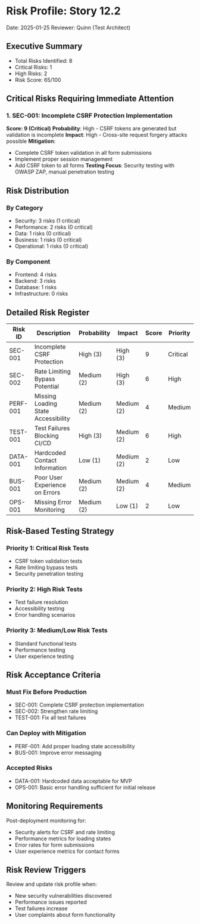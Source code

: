 # Risk Profile: Story 12.2

Date: 2025-01-25
Reviewer: Quinn (Test Architect)

## Executive Summary

- Total Risks Identified: 8
- Critical Risks: 1
- High Risks: 2
- Risk Score: 65/100

## Critical Risks Requiring Immediate Attention

### 1. SEC-001: Incomplete CSRF Protection Implementation

**Score: 9 (Critical)**
**Probability**: High - CSRF tokens are generated but validation is incomplete
**Impact**: High - Cross-site request forgery attacks possible
**Mitigation**:

- Complete CSRF token validation in all form submissions
- Implement proper session management
- Add CSRF token to all forms
  **Testing Focus**: Security testing with OWASP ZAP, manual penetration testing

## Risk Distribution

### By Category

- Security: 3 risks (1 critical)
- Performance: 2 risks (0 critical)
- Data: 1 risks (0 critical)
- Business: 1 risks (0 critical)
- Operational: 1 risks (0 critical)

### By Component

- Frontend: 4 risks
- Backend: 3 risks
- Database: 1 risks
- Infrastructure: 0 risks

## Detailed Risk Register

| Risk ID  | Description                         | Probability | Impact     | Score | Priority |
| -------- | ----------------------------------- | ----------- | ---------- | ----- | -------- |
| SEC-001  | Incomplete CSRF Protection          | High (3)    | High (3)   | 9     | Critical |
| SEC-002  | Rate Limiting Bypass Potential      | Medium (2)  | High (3)   | 6     | High     |
| PERF-001 | Missing Loading State Accessibility | Medium (2)  | Medium (2) | 4     | Medium   |
| TEST-001 | Test Failures Blocking CI/CD        | High (3)    | Medium (2) | 6     | High     |
| DATA-001 | Hardcoded Contact Information       | Low (1)     | Medium (2) | 2     | Low      |
| BUS-001  | Poor User Experience on Errors      | Medium (2)  | Medium (2) | 4     | Medium   |
| OPS-001  | Missing Error Monitoring            | Medium (2)  | Low (1)    | 2     | Low      |

## Risk-Based Testing Strategy

### Priority 1: Critical Risk Tests

- CSRF token validation tests
- Rate limiting bypass tests
- Security penetration testing

### Priority 2: High Risk Tests

- Test failure resolution
- Accessibility testing
- Error handling scenarios

### Priority 3: Medium/Low Risk Tests

- Standard functional tests
- Performance testing
- User experience testing

## Risk Acceptance Criteria

### Must Fix Before Production

- SEC-001: Complete CSRF protection implementation
- SEC-002: Strengthen rate limiting
- TEST-001: Fix all test failures

### Can Deploy with Mitigation

- PERF-001: Add proper loading state accessibility
- BUS-001: Improve error messaging

### Accepted Risks

- DATA-001: Hardcoded data acceptable for MVP
- OPS-001: Basic error handling sufficient for initial release

## Monitoring Requirements

Post-deployment monitoring for:

- Security alerts for CSRF and rate limiting
- Performance metrics for loading states
- Error rates for form submissions
- User experience metrics for contact forms

## Risk Review Triggers

Review and update risk profile when:

- New security vulnerabilities discovered
- Performance issues reported
- Test failures increase
- User complaints about form functionality
